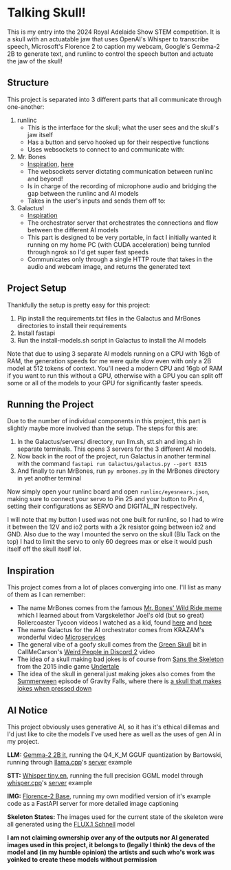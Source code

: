 # Talking Skull!
This is my entry into the 2024 Royal Adelaide Show STEM competition. It is a skull with an actuatable jaw that uses OpenAI's Whisper to transcribe speech, Microsoft's Florence 2 to caption my webcam, Google's Gemma-2 2B to generate text, and runlinc to control the speech button and actuate the jaw of the skull!

## Structure
This project is separated into 3 different parts that all communicate through one-another:

1. runlinc
    - This is the interface for the skull; what the user sees and the skull's jaw itself
    - Has a button and servo hooked up for their respective functions
    - Uses websockets to connect to and communicate with:
2. Mr. Bones
    - [Inspiration](https://www.youtube.com/watch?v=O32D2ool2nY), [here](https://www.youtube.com/watch?v=AylSEBh8dj4)
    - The websockets server dictating communication between runlinc and beyond!
    - Is in charge of the recording of microphone audio and bridging the gap between the runlinc and AI models
    - Takes in the user's inputs and sends them off to:
3. Galactus!
    - [Inspiration](https://www.youtube.com/watch?v=y8OnoxKotPQ)
    - The orchestrator server that orchestrates the connections and flow between the different AI models
    - This part is designed to be very portable, in fact I initially wanted it running on my home PC (with CUDA acceleration) being tunnled through ngrok so I'd get super fast speeds
    - Communicates only through a single HTTP route that takes in the audio and webcam image, and returns the generated text

## Project Setup
Thankfully the setup is pretty easy for this project: 

1. Pip install the requirements.txt files in the Galactus and MrBones directories to install their requirements
2. Install fastapi
3. Run the install-models.sh script in Galactus to install the AI models

Note that due to using 3 separate AI models running on a CPU with 16gb of RAM, the generation speeds for me were quite slow even with only a 2B model at 512 tokens of context. You'll need a modern CPU and 16gb of RAM if you want to run this without a GPU, otherwise with a GPU you can split off some or all of the models to your GPU for significantly faster speeds.

## Running the Project
Due to the number of individual components in this project, this part is slightly maybe more involved than the setup. The steps for this are:

1. In the Galactus/servers/ directory, run llm.sh, stt.sh and img.sh in separate terminals. This opens 3 servers for the 3 different AI models.
2. Now back in the root of the project, run Galactus in another terminal with the command `fastapi run Galactus/galactus.py --port 8315`
3. And finally to run MrBones, run `py mrbones.py` in the MrBones directory in yet another terminal

Now simply open your runlinc board and open `runlinc/eyesnears.json`, making sure to connect your servo to Pin 25 and your button to Pin 4, setting their configurations as SERVO and DIGITAL_IN respectively. 

I will note that my button I used was not one built for runlinc, so I had to wire it between the 12V and io2 ports with a 2k resistor going between io2 and GND. Also due to the way I mounted the servo on the skull (Blu Tack on the top) I had to limit the servo to only 60 degrees max or else it would push itself off the skull itself lol.

## Inspiration
This project comes from a lot of places converging into one. I'll list as many of them as I can remember:

- The name MrBones comes from the famous [Mr. Bones' Wild Ride meme](https://knowyourmeme.com/memes/mr-bones-wild-ride) which I learned about from Vargskelethor Joel's old (but so great) Rollercoaster Tycoon videos I watched as a kid, found [here](https://www.youtube.com/watch?v=O32D2ool2nY) and [here](https://www.youtube.com/watch?v=AylSEBh8dj4)
- The name Galactus for the AI orchestrator comes from KRAZAM's wonderful video [Microservices](https://www.youtube.com/watch?v=y8OnoxKotPQ)
- The general vibe of a goofy skull comes from the [Green Skull](https://www.youtube.com/watch?v=K2ZhbUpFG_w) bit in CallMeCarson's [Weird People in Discord 2](https://www.youtube.com/watch?v=au0mRNOS3pE) video
- The idea of a skull making bad jokes is of course from [Sans the Skeleton](https://undertale.fandom.com/wiki/Sans) from the 2015 indie game [Undertale](https://undertale.com/)
- The idea of the skull in general just making jokes also comes from the [Summerween](https://www.youtube.com/watch?v=-SNEwiG98SM) episode of Gravity Falls, where there is [a skull that makes jokes when pressed down](https://www.youtube.com/watch?v=dxQ2niokNIk)

## AI Notice
This project obviously uses generative AI, so it has it's ethical dillemas and I'd just like to cite the models I've used here as well as the uses of gen AI in my project. 

**LLM:** [Gemma-2 2B it](https://huggingface.co/bartowski/gemma-2-2b-it-GGUF), running the Q4_K_M GGUF quantization by Bartowski, running through [llama.cpp](https://github.com/ggerganov/llama.cpp)'s [server](https://github.com/ggerganov/llama.cpp/tree/master/examples/server) example

**STT:** [Whisper tiny.en](https://huggingface.co/ggerganov/whisper.cpp), running the full precision GGML model through [whisper.cpp](https://github.com/ggerganov/whisper.cpp)'s [server](https://github.com/ggerganov/whisper.cpp/tree/master/examples/server) example

**IMG:** [Florence-2 Base](https://huggingface.co/microsoft/Florence-2-base), running my own modified version of it's example code as a FastAPI server for more detailed image captioning

**Skeleton States:** The images used for the current state of the skeleton were all generated using the [FLUX.1 Schnell](https://huggingface.co/black-forest-labs/FLUX.1-schnell) model

**I am not claiming ownership over any of the outputs nor AI generated images used in this project, it belongs to (legally I think) the devs of the model and (in my humble opinion) the artists and such who's work was yoinked to create these models without permission**